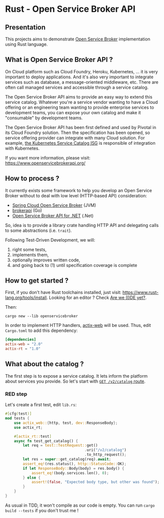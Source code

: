Rust - Open Service Broker API
===



## Presentation

This projects aims to demonstrate [Open Service Broker](https://www.openservicebrokerapi.org/) implementation using Rust language.



## What is Open Service Broker API ?

On Cloud platform such as Cloud Foundry, Heroku, Kubernetes, ... it is very important to deploy applications. And it's also very important to integrate services such as database, a message-oriented middleware, etc. There are often call managed services and accessible through a service catalog.

The Open Service Broker API aims to provide an easy way to extend this service catalog. Whatever you're a service vendor wanting to have a Cloud offering or an engineering team wanting to provide enterprise services to development teams, you can expose your own catalog and make it "consumable" by development teams.

The Open Service Broker API has been first defined and used by Pivotal in its Cloud Foundry solution. Then the specification has been opened, so service offering provider can integrate with many Cloud solution. For example, [the Kubernetes Service Catalog ISG](https://svc-cat.io/) is responsible of integration with Kubernetes.

If you want more information, please visit: https://www.openservicebrokerapi.org/



## How to process ?

It currently exists some framework to help you develop an Open Service Broker without to deal with low level (HTTP-based API) consideration:

* [Spring Cloud Open Service Broker](https://spring.io/projects/spring-cloud-open-service-broker) (JVM)
* [brokerapi](https://github.com/pivotal-cf/brokerapi) (Go)
* [Open Service Broker API for .NET](https://github.com/AXOOM/OpenServiceBroker) (.Net)

So, idea is to provide a library crate handling HTTP API and delegating calls to some abstractions (i.e. `trait`).

Following Test-Driven Development, we will:

1. right some tests,
1. implements them,
1. optionally improves written code,
1. and going back to (1) until specification coverage is complete



## How to get started ?

First, if you don't have Rust toolchains installed, just visit: https://www.rust-lang.org/tools/install. Looking for an editor ? Check [Are we (I)DE yet?](https://areweideyet.com/).

Then:

```
cargo new --lib openservicebroker
```

In order to implement HTTP handlers, [actix-web](https://actix.rs/) will be used. Thus, edit `Cargo.toml` to add this dependency:

```toml
[dependencies]
actix-web = "2.0"
actix-rt = "1.0"
```



## What about the catalog ?

The first step is to expose a service catalog. It lets inform the platform about services you provide. So let's start with [`GET /v2/catalog` route](https://github.com/openservicebrokerapi/servicebroker/blob/v2.15/spec.md#route).

### RED step

Let's create a first test, edit `lib.rs`:

```rust
#[cfg(test)]
mod tests {
    use actix_web::{http, test, dev::ResponseBody};
    use actix_rt;

    #[actix_rt::test]
    async fn test_get_catalog() {
        let req = test::TestRequest::get()
                                    .uri("/v2/catalog")
                                    .to_http_request();
        let res = super::get_catalog(req).await;
        assert_eq!(res.status(), http::StatusCode::OK);
        if let ResponseBody::Body(body) = res.body() {
            assert_eq!(body.services.len(), 0);
        } else {
            assert!(false, "Expected body type, but other was found");
        }
    }
}
```

As usual in TDD, it won't compile as our code is empty. You can run `cargo build --tests` if you don't trust me !
